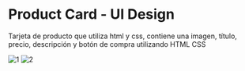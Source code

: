 # Product Card - UI Design
Tarjeta de producto que utiliza html y css, contiene una imagen, título, precio, descripción y botón de compra utilizando HTML CSS





![1](https://user-images.githubusercontent.com/33464344/112867680-34760080-9089-11eb-8f2b-d25c17ad1028.PNG)
![2](https://user-images.githubusercontent.com/33464344/112867693-38a21e00-9089-11eb-9931-493b23275dfc.png)
